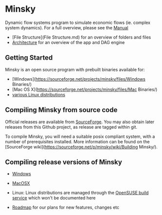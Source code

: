 # Minsky

Dynamic flow systems program to simulate economic flows (ie. complex system dynamics).
For a full overview, please see the [Manual](http://minsky.sf.net/manual/minsky.html)

- [File Structure](File Structure.md) for an overview of folders and files
- [Architecture](Architecture.md) for an overview of the app and DAG engine

## Getting Started

Minsky is an open source program with prebuilt binaries available for:
- [Windows](https://sourceforge.net/projects/minsky/files/Windows Binaries/)
- [Mac OS X](https://sourceforge.net/projects/minsky/files/Mac Binaries/)
- [various Linux distributions](https://build.opensuse.org/package/show/home:hpcoder1/minsky)

## Compiling Minsky from source code

Official releases are available from [SourceForge](https://sourceforge.net/projects/minsky/files/Sources/). You may also obtain later releases from this Github project, as release are tagged within git.

To compile Minsky, you will need a suitable posix compliant system, with a number of prerequisites installed. More information can be found on the [SourceForge wiki](https://sourceforge.net/p/minsky/wiki/Building Minsky/).

## Compiling release versions of Minsky

- [Windows](githubdocs/WindowsRelease.md)
- [MacOSX](githubdocs/MacRelease.md)
- Linux: Linux distributions are managed through the [OpenSUSE build service](https://build.opensuse.org/package/show/home:hpcoder1/minsky) which won't be documented here

-  [Roadmap](Roadmap.md) for our plans for new features, changes etc

